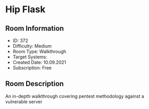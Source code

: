 ﻿# Hip Flask

## Room Information
- ID: 372
- Difficulty: Medium
- Room Type: Walkthrough
- Target Systems: 
- Created Date: 10.09.2021
- Subscription: Free

## Room Description
An in-depth walkthrough covering pentest methodology against a vulnerable server
